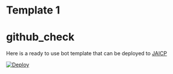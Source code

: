 # Template 1 #
# github_check #
Here is a ready to use bot template that can be deployed to [JAICP](https://test-ha01.gw.test-ai.net/project-create/jaicp/external)

[![Deploy](https://just-ai.com/img/deploy-to-jaicp.svg)](https://test-ha01.gw.test-ai.net/project-create/jaicp/external)
